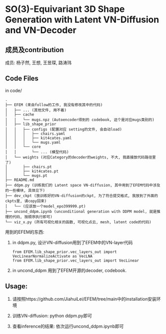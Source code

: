 # SO(3)-Equivariant 3D Shape Generation with Latent VN-Diffusion and VN-Decoder

## 成员及contribution
成员: 杨子然, 王想, 王昱琛, 路涛玮

## Code Files

in code/
```
.
├── EFEM (来自follow的工作, 我没有修改其中的代码)
│   ├── ... (其他文件, 用不着)
│   ├── cache
│   │   └── mugs.npz (Autoencoder得到的 codebook, 这个是对应mugs类别的)
│   ├── lib_shape_prior
│   │   ├── configs (配置对应 setting的文件, 会自动load)
│   │   │   ├── chairs.yaml 
│   │   │   ├── kit4cates.yaml
│   │   │   └── mugs.yaml
│   │   └── core
│   │       └── ... (模型代码)
│   └── weights (对应Category的decoder的weights, 不大, 我直接放代码路径里了)
│       ├── chairs.pt
│       ├── kit4cates.pt
│       └── mugs.pt
├── README.md
├── ddpm.py (训练我们的 Latent space VN-diffusion, 其中用到了EFEM代码中涉及的一些模块, 具体见下)
├── dev_ckpt (放训练好的VN-diffusion的ckpt, 为了符合提交格式, 我放到了外面的ckpts里, 请copy回来)
│   └── (应该放一个model_epo399999.pt)
├── uncond_ddpm.ipynb (unconditional generation with DDPM model, 就是推理的代码, 按顺序执行即可)
└── viz_x.py (所有可视化相关的函数, 可视化点云, mesh, latent code的代码)

```
用到的EFEM的东西:
1. in ddpm.py, 设计VN-diffusion用到了EFEM中的VN-layer代码
   ```
   from EFEM.lib_shape_prior.vec_layers_out import VecLinearNormalizeActivate as VecLNA
   from EFEM.lib_shape_prior.vec_layers_out import VecLinear
   ```
2. in uncond_ddpm
   用到了EFEM开源的decoder, codebook. 

## Usage:
1. 请按照https://github.com/JiahuiLei/EFEM/tree/main中的installation安装环境

2. 训练VN-diffusion:
   python ddpm.py即可

3. 查看inference的结果:
   依次运行uncond_ddpm.ipynb即可

